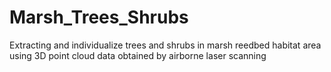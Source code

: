 # Marsh_Trees_Shrubs
Extracting and individualize trees and shrubs in marsh reedbed habitat area using 3D point cloud data obtained by airborne laser scanning
